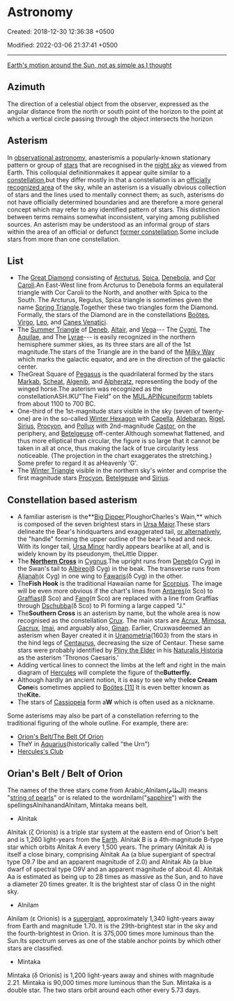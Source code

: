 # Astronomy

Created: 2018-12-30 12:36:38 +0500

Modified: 2022-03-06 21:37:41 +0500

---

[Earth's motion around the Sun, not as simple as I thought](https://youtu.be/82p-DYgGFjI)

## Azimuth

The direction of a celestial object from the observer, expressed as the angular distance from the north or south point of the horizon to the point at which a vertical circle passing through the object intersects the horizon

## Asterism

In [observational astronomy](https://en.wikipedia.org/wiki/Observational_astronomy), anasterismis a popularly-known stationary pattern or group of [stars](https://en.wikipedia.org/wiki/Star) that are recognised in the [night sky](https://en.wikipedia.org/wiki/Night_sky) as viewed from Earth. This colloquial definitionmakes it appear quite similar to a [constellation](https://en.wikipedia.org/wiki/Constellation),but they differ mostly in that a constellation is an [officially recognized area](https://en.wikipedia.org/wiki/88_modern_constellations) of the sky, while an asterism is a visually obvious collection of stars and the lines used to mentally connect them; as such, asterisms do not have officially determined boundaries and are therefore a more general concept which may refer to any identified pattern of stars. This distinction between terms remains somewhat inconsistent, varying among published sources. An asterism may be understood as an informal group of stars within the area of an official or defunct [former constellation](https://en.wikipedia.org/wiki/Former_constellations).Some include stars from more than one constellation.

## List

- The [Great Diamond](https://en.wikipedia.org/wiki/Great_Diamond) consisting of [Arcturus](https://en.wikipedia.org/wiki/Arcturus), [Spica](https://en.wikipedia.org/wiki/Spica), [Denebola](https://en.wikipedia.org/wiki/Denebola), and [Cor Caroli](https://en.wikipedia.org/wiki/Cor_Caroli).An East-West line from Arcturus to Denebola forms an equilateral triangle with Cor Caroli to the North, and another with Spica to the South. The Arcturus, Regulus, Spica triangle is sometimes given the name [Spring Triangle](https://en.wikipedia.org/wiki/Spring_Triangle).Together these two triangles form the Diamond. Formally, the stars of the Diamond are in the constellations [Boötes](https://en.wikipedia.org/wiki/Bo%C3%B6tes), [Virgo](https://en.wikipedia.org/wiki/Virgo_(constellation)), [Leo](https://en.wikipedia.org/wiki/Leo_(constellation)), and [Canes Venatici](https://en.wikipedia.org/wiki/Canes_Venatici).
- The [Summer Triangle](https://en.wikipedia.org/wiki/Summer_Triangle) of [Deneb](https://en.wikipedia.org/wiki/Deneb), [Altair](https://en.wikipedia.org/wiki/Altair), and [Vega](https://en.wikipedia.org/wiki/Vega)--- The [Cygni](https://en.wikipedia.org/wiki/Cygnus_(constellation)), The [Aquilae](https://en.wikipedia.org/wiki/Aquila_(constellation)), and The [Lyrae](https://en.wikipedia.org/wiki/Lyra)--- is easily recognized in the northern hemisphere summer skies, as its three stars are all of the 1st magnitude.The stars of the Triangle are in the band of the [Milky Way](https://en.wikipedia.org/wiki/Milky_Way) which marks the galactic equator, and are in the direction of the galactic center.
- TheGreat Square of [Pegasus](https://en.wikipedia.org/wiki/Pegasus_(constellation)) is the quadrilateral formed by the stars [Markab](https://en.wikipedia.org/wiki/Alpha_Pegasi), [Scheat](https://en.wikipedia.org/wiki/Beta_Pegasi), [Algenib](https://en.wikipedia.org/wiki/Gamma_Pegasi), and [Alpheratz](https://en.wikipedia.org/wiki/Alpha_Andromedae), representing the body of the winged horse.The asterism was recognized as the constellationASH.IKU"The Field" on the [MUL.APIN](https://en.wikipedia.org/wiki/MUL.APIN)[cuneiform](https://en.wikipedia.org/wiki/Cuneiform) tablets from about 1100 to 700 BC.
- One-third of the 1st-magnitude stars visible in the sky (seven of twenty-one) are in the so-called [Winter Hexagon](https://en.wikipedia.org/wiki/Winter_Hexagon) with [Capella](https://en.wikipedia.org/wiki/Capella_(star)), [Aldebaran](https://en.wikipedia.org/wiki/Aldebaran), [Rigel](https://en.wikipedia.org/wiki/Rigel), [Sirius](https://en.wikipedia.org/wiki/Sirius), [Procyon](https://en.wikipedia.org/wiki/Procyon), and [Pollux](https://en.wikipedia.org/wiki/Pollux_(star)) with 2nd-magnitude [Castor](https://en.wikipedia.org/wiki/Castor_(star)), on the periphery, and [Betelgeuse](https://en.wikipedia.org/wiki/Betelgeuse) off-center.Although somewhat flattened, and thus more elliptical than circular, the figure is so large that it cannot be taken in all at once, thus making the lack of true circularity less noticeable. (The projection in the chart exaggerates the stretching.) Some prefer to regard it as aHeavenly 'G'.
- The [Winter Triangle](https://en.wikipedia.org/wiki/Winter_Triangle) visible in the northern sky's winter and comprise the first magnitude stars [Procyon](https://en.wikipedia.org/wiki/Procyon), [Betelgeuse](https://en.wikipedia.org/wiki/Betelgeuse) and [Sirius](https://en.wikipedia.org/wiki/Sirius).

## Constellation based asterism

- A familiar asterism is the**[Big Dipper](https://en.wikipedia.org/wiki/Big_Dipper),PloughorCharles's Wain,** which is composed of the seven brightest stars in [Ursa Major](https://en.wikipedia.org/wiki/Ursa_Major).These stars delineate the Bear's hindquarters and exaggerated tail, [or alternatively](https://en.wikipedia.org/wiki/Ursa_Major#Graphic_visualisation), the "handle" forming the upper outline of the bear's head and neck. With its longer tail, [Ursa Minor](https://en.wikipedia.org/wiki/Ursa_Minor) hardly appears bearlike at all, and is widely known by its pseudonym, theLittle Dipper.
- The [**Northern Cross**](https://en.wikipedia.org/wiki/Northern_Cross_(asterism)) in [Cygnus](https://en.wikipedia.org/wiki/Cygnus_(constellation)).The upright runs from [Deneb](https://en.wikipedia.org/wiki/Deneb)(α Cyg) in the Swan's tail to [Albireo](https://en.wikipedia.org/wiki/Albireo)(β Cyg) in the beak. The transverse runs from [Aljanah](https://en.wikipedia.org/wiki/Epsilon_Cygni)(ε Cyg) in one wing to [Fawaris](https://en.wikipedia.org/wiki/Delta_Cygni)(δ Cyg) in the other.
- The**Fish Hook** is the traditional Hawaiian name for [Scorpius](https://en.wikipedia.org/wiki/Scorpius). The image will be even more obvious if the chart's lines from [Antares](https://en.wikipedia.org/wiki/Antares)(α Sco) to [Graffias](https://en.wikipedia.org/wiki/Beta_Scorpii)(β Sco) and [Fang](https://en.wikipedia.org/wiki/Pi_Scorpii)(π Sco) are replaced with a line from Graffias through [Dschubba](https://en.wikipedia.org/wiki/Delta_Scorpii)(δ Sco) to Pi forming a large capped "J."
- The**Southern Cross** is an asterism by name, but the whole area is now recognised as the constellation [Crux](https://en.wikipedia.org/wiki/Crux). The main stars are [Acrux](https://en.wikipedia.org/wiki/Acrux), [Mimosa](https://en.wikipedia.org/wiki/Beta_Crucis), [Gacrux](https://en.wikipedia.org/wiki/Gacrux), [Imai](https://en.wikipedia.org/wiki/Delta_Crucis), and arguably also, [Ginan](https://en.wikipedia.org/wiki/Epsilon_Crucis). Earlier, Cruxwasdeemed an asterism when Bayer created it in [Uranometria](https://en.wikipedia.org/wiki/Uranometria)(1603) from the stars in the hind legs of [Centaurus](https://en.wikipedia.org/wiki/Centaurus), decreasing the size of Centaur. These same stars were probably identified by [Pliny the Elder](https://en.wikipedia.org/wiki/Pliny_the_Elder) in his [Naturalis Historia](https://en.wikipedia.org/wiki/Naturalis_Historia) as the asterism 'Thronos Caesaris.'
- Adding vertical lines to connect the limbs at the left and right in the main diagram of [Hercules](https://en.wikipedia.org/wiki/Hercules_(constellation)) will complete the figure of the**Butterfly.**
- Although hardly an ancient notion, it is easy to see why the**Ice Cream Cone**is sometimes applied to [Boötes](https://en.wikipedia.org/wiki/Bo%C3%B6tes).[[11]](https://en.wikipedia.org/wiki/Asterism_(astronomy)#cite_note-12) It is even better known as the**Kite.**
- The stars of [Cassiopeia](https://en.wikipedia.org/wiki/Cassiopeia_(constellation)) form a**W** which is often used as a nickname.

Some asterisms may also be part of a constellation referring to the traditional figuring of the whole outline. For example, there are:

- [Orion's Belt/The Belt Of Orion](https://en.wikipedia.org/wiki/Orion%27s_Belt)
- TheY in [Aquarius](https://en.wikipedia.org/wiki/Aquarius_(constellation))(historically called "the Urn")
- [Hercules's Club](https://en.wikipedia.org/wiki/Hercules_(constellation))

## Orian's Belt / Belt of Orion

The names of the three stars come from Arabic;Alnilam(النظام) means "[string of pearls](https://en.wikipedia.org/wiki/Pearl#Pearls_in_jewelry)" or is related to the wordnilam("[sapphire](https://en.wikipedia.org/wiki/Sapphire)") with the spellingsAlnihanandAlnitam, Mintaka means belt.

- Alnitak

Alnitak (ζ Orionis) is a triple star system at the eastern end of Orion's belt and is 1,260 light-years from the [Earth](https://en.wikipedia.org/wiki/Earth). Alnitak B is a 4th-magnitude B-type star which orbits Alnitak A every 1,500 years. The primary (Alnitak A) is itself a close binary, comprising Alnitak Aa (a blue supergiant of spectral type O9.7 Ibe and an apparent magnitude of 2.0) and Alnitak Ab (a blue dwarf of spectral type O9V and an apparent magnitude of about 4). Alnitak Aa is estimated as being up to 28 times as massive as the Sun, and to have a diameter 20 times greater. It is the brightest star of class O in the night sky.

- Alnilam

Alnilam (ε Orionis) is a [supergiant](https://en.wikipedia.org/wiki/Supergiant), approximately 1,340 light-years away from Earth and magnitude 1.70. It is the 29th-brightest star in the sky and the fourth-brightest in Orion. It is 375,000 times more luminous than the Sun.Its spectrum serves as one of the stable anchor points by which other stars are classified.

- Mintaka

Mintaka (δ Orionis) is 1,200 light-years away and shines with magnitude 2.21. Mintaka is 90,000 times more luminous than the Sun. Mintaka is a double star. The two stars orbit around each other every 5.73 days.
